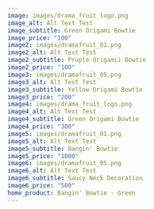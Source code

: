 ```yaml
---
image: images/drama_fruit_logo.png
image_alt: Alt Text Test
image_subtitle: Green Origami Bowtie
image_price: "100"
image2: images/dramafruit_01.png
image2_alt: Alt Text Test
image2_subtitle: Pruple Origamii Bowtie
image2_price: "100"
image3: images/dramafruit_05.png
image3_alt: Alt Text Test
image3_subtitle: Yellow Origami Bowtie
image3_price: "200"
image4: images/drama_fruit_logo.png
image4_alt: Alt Text Test
image4_subtitle: Green Origami Bowtie
image4_price: "300"
image5: images/dramafruit_01.png
image5_alt: Alt Text Test
image5_subtitle: Bangin' Bowtie
image5_price: "1000"
image6: images/dramafruit_05.png
image6_alt: Alt Text Test
image6_subtitle: Saucy Neck Decoration
image6_price: "500"
home_product: Bangin' Bowtie - Green
---
```

